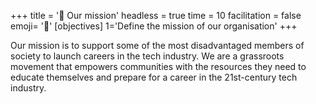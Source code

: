 +++
title = '🚀 Our mission'
headless = true
time = 10
facilitation = false
emoji= '🧩'
[objectives]
1='Define the mission of our organisation'
+++

Our mission is to support some of the most disadvantaged members of society to launch careers in the tech industry. We are a grassroots movement that empowers communities with the resources they need to educate themselves and prepare for a career in the 21st-century tech industry.
